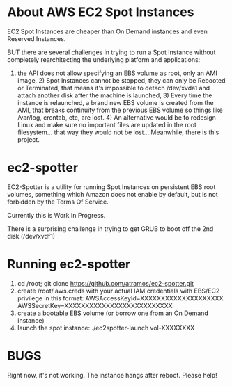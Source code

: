# About AWS EC2 Spot Instances

EC2 Spot Instances are cheaper than On Demand instances and even Reserved Instances.

BUT there are several challenges in trying to run a Spot Instance without completely rearchitecting
the underlying platform and applications: 
1) the API does not allow specifying an EBS volume as root, only an AMI image, 2) Spot Instances cannot be stopped, they can only be
Rebooted or Terminated, that means it's impossible to detach /dev/xvda1 and attach another
disk after the machine is launched, 3) Every time the instance is relaunched, a brand new EBS
volume is created from the AMI, that breaks continuity from the previous EBS volume so things
like /var/log, crontab, etc, are lost. 4) An alternative would be to redesign Linux and make sure no important files are updated in the root
filesystem... that way they would not be lost... Meanwhile, there is this project.


# ec2-spotter

EC2-Spotter is a utility for running Spot Instances on persistent EBS root volumes, something which Amazon
does not enable by default, but is not forbidden by the Terms Of Service.

Currently this is Work In Progress.

There is a surprising challenge in trying to get GRUB to boot off the 2nd disk (/dev/xvdf1)

# Running ec2-spotter

1. cd /root; git clone https://github.com/atramos/ec2-spotter.git
2. create /root/.aws.creds with your actual IAM credentials with EBS/EC2 privilege in this format:
AWSAccessKeyId=XXXXXXXXXXXXXXXXXXXX
AWSSecretKey=XXXXXXXXXXXXXXXXXXXXXXXXXX
3. create a bootable EBS volume (or borrow one from an On Demand instance)
4. launch the spot instance:
./ec2spotter-launch vol-XXXXXXXX

# BUGS

Right now, it's not working. The instance hangs after reboot. Please help!
